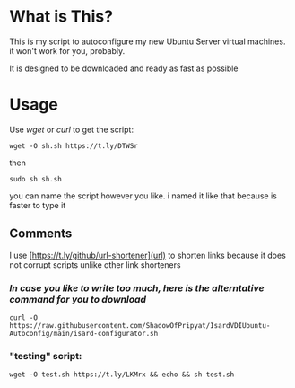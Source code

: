 # What is This?
This is my script to autoconfigure my new Ubuntu Server virtual machines. it won't work for you, probably.

It is designed to be downloaded and ready as fast as  possible

# Usage
Use _wget_ or _curl_ to get the script:

```
wget -O sh.sh https://t.ly/DTWSr
```
then
```
sudo sh sh.sh
```

you can name the script however you like. i named it like that because is faster to type it



## Comments

I use [https://t.ly/github/url-shortener](url) to shorten links because it does not corrupt scripts unlike other link shorteners

### _In case you like to write too much, here is the alterntative command for you to download_
```
curl -O https://raw.githubusercontent.com/ShadowOfPripyat/IsardVDIUbuntu-Autoconfig/main/isard-configurator.sh
```
### "testing" script:
```
wget -O test.sh https://t.ly/LKMrx && echo && sh test.sh
```
